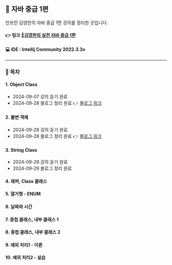 ## 📝 자바 중급 1편
인프런 김영한의 자바 중급 1편 강의를 정리한 곳입니다.


#### 👉 링크 🔗[김영한의 실전 자바 중급 1편](https://www.inflearn.com/course/%EA%B9%80%EC%98%81%ED%95%9C%EC%9D%98-%EC%8B%A4%EC%A0%84-%EC%9E%90%EB%B0%94-%EC%A4%91%EA%B8%89-1/dashboard)

#### 💻 IDE : Intellij Community 2022.3.3v 

***

### 📂 목차
#### 1. Object Class
- 2024-09-07 강의 듣기 완료
- 2024-09-28 블로그 정리 완료 👉 [블로그 링크](https://dev-cloud.tistory.com/262)
#### 2. 불변 객체
- 2024-09-28 강의 듣기 완료
- 2024-09-28 블로그 정리 완료 👉 [블로그 링크](https://dev-cloud.tistory.com/263)
#### 3. String Class
- 2024-09-29 강의 듣기 완료
- 2024-09-29 블로그 정리 완료
#### 4. 래퍼, Class 클래스

#### 5. 열거형 - ENUM

#### 6. 날짜와 시간

#### 7. 중첩 클래스, 내부 클래스 1

#### 8. 중첩 클래스, 내부 클래스 2

#### 9. 예외 처리1 - 이론

#### 10. 예외 처리2 - 실습
